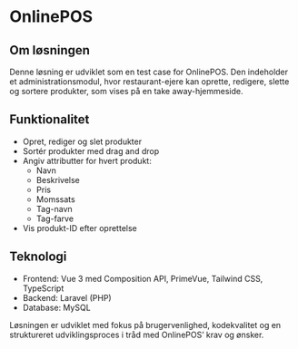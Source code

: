 # OnlinePOS

## Om løsningen

Denne løsning er udviklet som en test case for OnlinePOS. Den indeholder et administrationsmodul, hvor restaurant-ejere kan oprette, redigere, slette og sortere produkter, som vises på en take away-hjemmeside.

## Funktionalitet

- Opret, rediger og slet produkter
- Sortér produkter med drag and drop
- Angiv attributter for hvert produkt:
  - Navn
  - Beskrivelse
  - Pris
  - Momssats
  - Tag-navn
  - Tag-farve
- Vis produkt-ID efter oprettelse

## Teknologi

- Frontend: Vue 3 med Composition API, PrimeVue, Tailwind CSS, TypeScript
- Backend: Laravel (PHP)
- Database: MySQL


Løsningen er udviklet med fokus på brugervenlighed, kodekvalitet og en struktureret udviklingsproces i tråd med OnlinePOS’ krav og ønsker.
